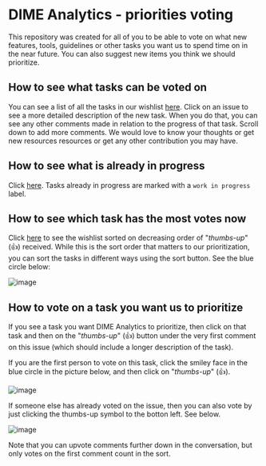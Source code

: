 # DIME Analytics - priorities voting

This repository was created for all of you to be able to vote on what new features, tools, guidelines or other tasks you want us to spend time on in the near future. You can also suggest new items you think we should prioritize.

## How to see what tasks can be voted on

You can see a list of all the tasks in our wishlist [here](https://github.com/dime-worldbank/dimeanalytics/issues). Click on an issue to see a more detailed description of the new task. When you do that, you can see any other comments made in relation to the progress of that task. Scroll down to add more comments. We would love to know your thoughts or get new resources resources or get any other contribution you may have.

## How to see what is already in progress

Click [here](https://github.com/dime-worldbank/dimeanalytics/issues?q=is%3Aissue+is%3Aopen+label%3A%22work+in+progress%22). Tasks already in progress are marked with a `work in progress` label.

## How to see which task has the most votes now

Click [here](https://github.com/dime-worldbank/dimeanalytics/issues?q=is%3Aissue+is%3Aopen+-label%3A%22work+in+progress%22+sort%3Areactions-%2B1-desc+) to see the wishlist sorted on decreasing order of "_thumbs-up_" (:+1:) received. While this is the sort order that matters to our prioritization, you can sort the tasks in different ways using the sort button. See the blue circle below:

![image](https://user-images.githubusercontent.com/15911801/86826793-31e8fc00-c05f-11ea-962f-28b1036b2671.png)

## How to vote on a task you want us to prioritize

If you see a task you want DIME Analytics to prioritize, then click on that task and then on the "_thumbs-up_" (:+1:) button under the very first comment on this issue (which should include a longer description of the task).  

If you are the first person to vote on this task, click the smiley face in the blue circle in the picture below, and then click on "_thumbs-up_" (:+1:).

![image](https://user-images.githubusercontent.com/15911801/86828342-1c74d180-c061-11ea-8ec0-00f50b8b6f37.png)

If someone else has already voted on the issue, then you can also vote by just clicking the thumbs-up symbol to the botton left. See below.

![image](https://user-images.githubusercontent.com/15911801/86829142-103d4400-c062-11ea-9bac-b9a5ac835686.png)

Note that you can upvote comments further down in the conversation, but only votes on the first comment count in the sort.
